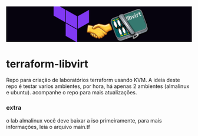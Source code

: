 ![imagem](.img/img.jpg)
# terraform-libvirt
Repo para criação de laboratórios terraform usando KVM. A ideia deste repo é testar varios ambientes, por hora, há apenas 2 ambientes (almalinux e ubuntu). acompanhe o repo para mais atualizações.

### extra
o lab almalinux você deve baixar a iso primeiramente, para mais informações, leia o arquivo main.tf
